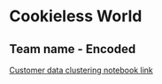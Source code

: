 # Cookieless World 
## Team name - Encoded

[Customer data clustering notebook link](https://colab.research.google.com/drive/1SVs8YX5AvfleZNjo5_GiZoSnr765G7D5#scrollTo=JpDqusdzMTMQ)

